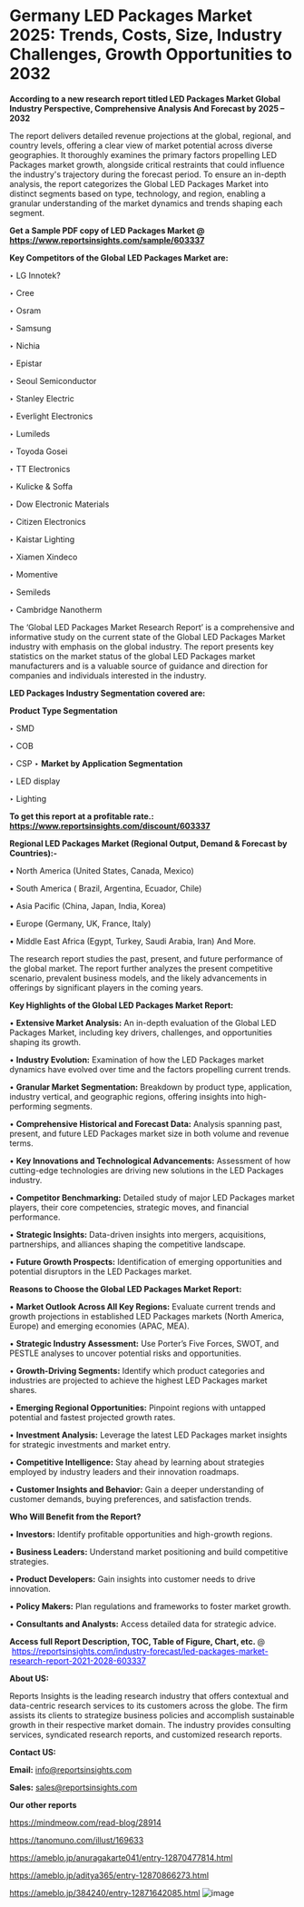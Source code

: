 # Germany LED Packages Market 2025: Trends, Costs, Size, Industry Challenges, Growth Opportunities to 2032

<strong>According to a new research report titled LED Packages Market Global Industry Perspective, Comprehensive Analysis And Forecast by 2025 – 2032</strong>

The report delivers detailed revenue projections at the global, regional, and country levels, offering a clear view of market potential across diverse geographies. It thoroughly examines the primary factors propelling LED Packages market growth, alongside critical restraints that could influence the industry's trajectory during the forecast period. To ensure an in-depth analysis, the report categorizes the Global LED Packages Market into distinct segments based on type, technology, and region, enabling a granular understanding of the market dynamics and trends shaping each segment.

<strong>Get a Sample PDF copy of LED Packages Market </strong><strong>@<a href=https://www.reportsinsights.com/sample/603337 style=color:#0000ff;> https://www.reportsinsights.com/sample/603337</a></strong></font>

<strong>Key Competitors of the Global LED Packages Market are:</strong>

‣ LG Innotek?

‣ Cree

‣ Osram

‣ Samsung

‣ Nichia

‣ Epistar

‣ Seoul Semiconductor

‣ Stanley Electric

‣ Everlight Electronics

‣ Lumileds

‣ Toyoda Gosei

‣ TT Electronics

‣ Kulicke & Soffa

‣ Dow Electronic Materials

‣ Citizen Electronics

‣ Kaistar Lighting

‣ Xiamen Xindeco

‣ Momentive

‣ Semileds

‣ Cambridge Nanotherm

The ‘Global LED Packages Market Research Report’ is a comprehensive and informative study on the current state of the Global LED Packages Market industry with emphasis on the global industry. The report presents key statistics on the market status of the global LED Packages market manufacturers and is a valuable source of guidance and direction for companies and individuals interested in the industry.

<strong>LED Packages Industry Segmentation covered are:</strong>

<strong>Product Type Segmentation</strong>

‣ SMD

‣ COB

‣ CSP
‣ 
<strong>Market by Application Segmentation</strong>

‣ LED display

‣ Lighting

<strong>To get this report at a profitable rate.: <a href=https://www.reportsinsights.com/discount/603337 style=color:#0000ff;>https://www.reportsinsights.com/discount/603337</a></strong></font>

<strong>Regional LED Packages Market (Regional Output, Demand &amp; Forecast by Countries):-</strong>

• North America (United States, Canada, Mexico)

• South America ( Brazil, Argentina, Ecuador, Chile)

• Asia Pacific (China, Japan, India, Korea)

• Europe (Germany, UK, France, Italy)

• Middle East Africa (Egypt, Turkey, Saudi Arabia, Iran) And More.

The research report studies the past, present, and future performance of the global market. The report further analyzes the present competitive scenario, prevalent business models, and the likely advancements in offerings by significant players in the coming years.

<strong>Key Highlights of the Global LED Packages Market Report:</strong>

• <strong>Extensive Market Analysis:</strong> An in-depth evaluation of the Global LED Packages Market, including key drivers, challenges, and opportunities shaping its growth.

• <strong>Industry Evolution:</strong> Examination of how the LED Packages market dynamics have evolved over time and the factors propelling current trends.

• <strong>Granular Market Segmentation:</strong> Breakdown by product type, application, industry vertical, and geographic regions, offering insights into high-performing segments.

• <strong>Comprehensive Historical and Forecast Data:</strong> Analysis spanning past, present, and future LED Packages market size in both volume and revenue terms.

• <strong>Key Innovations and Technological Advancements:</strong> Assessment of how cutting-edge technologies are driving new solutions in the LED Packages industry.

• <strong>Competitor Benchmarking:</strong> Detailed study of major LED Packages market players, their core competencies, strategic moves, and financial performance.

• <strong>Strategic Insights:</strong> Data-driven insights into mergers, acquisitions, partnerships, and alliances shaping the competitive landscape.

• <strong>Future Growth Prospects:</strong> Identification of emerging opportunities and potential disruptors in the LED Packages market.

<strong>Reasons to Choose the Global LED Packages Market Report:</strong>

• <strong>Market Outlook Across All Key Regions:</strong> Evaluate current trends and growth projections in established LED Packages markets (North America, Europe) and emerging economies (APAC, MEA).

• <strong>Strategic Industry Assessment:</strong> Use Porter’s Five Forces, SWOT, and PESTLE analyses to uncover potential risks and opportunities.

• <strong>Growth-Driving Segments:</strong> Identify which product categories and industries are projected to achieve the highest LED Packages market shares.

• <strong>Emerging Regional Opportunities:</strong> Pinpoint regions with untapped potential and fastest projected growth rates.

• <strong>Investment Analysis:</strong> Leverage the latest LED Packages market insights for strategic investments and market entry.

• <strong>Competitive Intelligence:</strong> Stay ahead by learning about strategies employed by industry leaders and their innovation roadmaps.

• <strong>Customer Insights and Behavior:</strong> Gain a deeper understanding of customer demands, buying preferences, and satisfaction trends.

<strong>Who Will Benefit from the Report?</strong>

• <strong>Investors:</strong> Identify profitable opportunities and high-growth regions.

• <strong>Business Leaders:</strong> Understand market positioning and build competitive strategies.

• <strong>Product Developers:</strong> Gain insights into customer needs to drive innovation.

• <strong>Policy Makers:</strong> Plan regulations and frameworks to foster market growth.

• <strong>Consultants and Analysts:</strong> Access detailed data for strategic advice.
</ul>
<strong>Access full Report Description, TOC, Table of Figure, Chart, etc. </strong>@  <a href=https://reportsinsights.com/industry-forecast/led-packages-market-research-report-2021-2028-603337 style=color:#0000ff;>https://reportsinsights.com/industry-forecast/led-packages-market-research-report-2021-2028-603337</a></font>

<strong><strong>About US</strong>:</strong>

Reports Insights is the leading research industry that offers contextual and data-centric research services to its customers across the globe. The firm assists its clients to strategize business policies and accomplish sustainable growth in their respective market domain. The industry provides consulting services, syndicated research reports, and customized research reports.

<strong>Contact US:</strong>

<p class=""""><b>Email:</b> <a href=mailto:info@reportsinsights.com>info@reportsinsights.com</a></p>
<p class=""""><b>Sales:</b> <a href=mailto:sales@reportsinsights.com>sales@reportsinsights.com</a></p>

<strong>Our other reports</strong>

<a href=https://mindmeow.com/read-blog/28914>https://mindmeow.com/read-blog/28914</a>

<a href=https://tanomuno.com/illust/169633>https://tanomuno.com/illust/169633</a>

<a href=https://ameblo.jp/anuragakarte041/entry-12870477814.html>https://ameblo.jp/anuragakarte041/entry-12870477814.html</a>

<a href=https://ameblo.jp/aditya365/entry-12870866273.html>https://ameblo.jp/aditya365/entry-12870866273.html</a>

<a href=https://ameblo.jp/384240/entry-12871642085.html>https://ameblo.jp/384240/entry-12871642085.html</a>
![image](https://github.com/user-attachments/assets/1ade758d-e366-4b04-96a0-15b8a77d764f)
